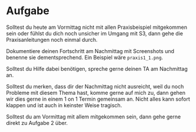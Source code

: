 # Aufgabe

Solltest du heute am Vormittag nicht mit allen Praxisbeispiel mitgekommen sein oder fühlst du dich noch unsicher im Umgang mit S3, dann gehe die Praxisanleitungen noch einmal durch.

Dokumentiere deinen Fortschritt am Nachmittag mit Screenshots und benenne sie dementsprechend. Ein Beispiel wäre `praxis1_1.png`.

Solltest du Hilfe dabei benötigen, spreche gerne deinen TA am Nachmittag an. 

Solltest du merken, dass dir der Nachmittag nicht ausreicht, weil du noch Probleme mit diesem Thema hast, komme gerne auf mich zu, dann gehen wir dies gerne in einem 1 on 1 Termin gemeinsam an. Nicht alles kann sofort klappen und ist auch in keinster Weise tragisch.

Solltest du am Vormittag mit allem mitgekommen sein, dann gehe gerne direkt zu Aufgabe 2 über.